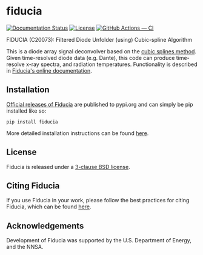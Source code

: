 # fiducia

[![Documentation Status](https://readthedocs.org/projects/fiducia/badge/?version=latest)](https://fiducia.readthedocs.io/en/latest/?badge=latest)
[![License](https://img.shields.io/badge/License-BSD%203--Clause-blue.svg)](https://fiducia.readthedocs.io/en/latest/license.html)
[![GitHub Actions — CI](https://github.com/lanl/fiducia/workflows/CI/badge.svg)](https://github.com/lanl/fiducia/actions?query=workflow%3ACI+branch%3Amain)

FIDUCIA (C20073): Filtered Diode Unfolder (using) Cubic-spline Algorithm

This is a diode array signal deconvolver based on the [cubic splines method](https://doi.org/10.1063/5.0002856). 
Given time-resolved diode data (e.g. Dante), this code can produce time-resolve x-ray 
spectra, and radiation temperatures. Functionality is described in [Fiducia's online documentation](https://fiducia.readthedocs.io/).


## Installation
[Official releases of Fiducia](https://pypi.org/project/fiducia/) are published to pypi.org and can simply be pip installed like so:
```
pip install fiducia
```

More detailed installation instructions can be found [here](https://fiducia.readthedocs.io/en/latest/install.html).


## License
Fiducia is released under a [3-clause BSD license](https://fiducia.readthedocs.io/en/latest/license.html).

## Citing Fiducia
If you use Fiducia in your work, please follow the best practices for citing Fiducia, which can be found [here](https://fiducia.readthedocs.io/en/latest/citing.html).

## Acknowledgements
Development of Fiducia was supported by the U.S. Department of Energy, and the NNSA.
